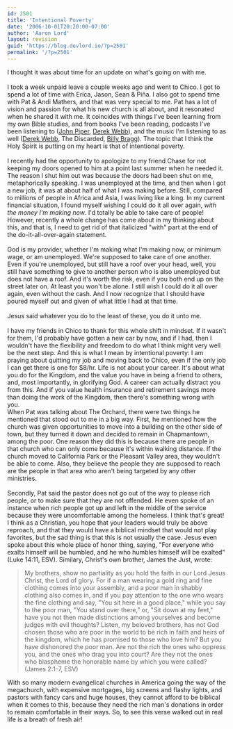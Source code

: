 ```yaml
---
id: 2501
title: 'Intentional Poverty'
date: '2006-10-01T20:20:00-07:00'
author: 'Aaron Lord'
layout: revision
guid: 'https://blog.devlord.io/?p=2501'
permalink: '/?p=2501'
---
```


I thought it was about time for an update on what's going on with me.<br /><br />I took a week unpaid leave a couple weeks ago and went to Chico.  I got to spend a lot of time with Erica, Jason, Sean &amp; Piña.  I also got to spend time with Pat &amp; Andi Mathers, and that was very special to me.  Pat has a lot of vision and passion for what his new church is all about, and it resonated when he shared it with me.  It coincides with things I've been learning from my own Bible studies, and from books I've been reading, podcasts I've been listening to (<a href="http://www.desiringgodradio.org/">John Piper</a>, <a href="http://phobos.apple.com/WebObjects/MZStore.woa/wa/viewPodcast?id=77799289&amp;s=143441&amp;i=5039381">Derek Webb</a>), and the music I'm listening to as well (<a href="http://www.freederekwebb.com/">Derek Webb</a>, The Discarded, <a href="http://www.billybragg.co.uk/">Billy Bragg</a>).  The topic that I think the Holy Spirit is putting on my heart is that of intentional poverty.<br /><br />I recently had the opportunity to apologize to my friend Chase for not keeping my doors opened to him at a point last summer when he needed it.  The reason I shut him out was because the doors had been shut on me, metaphorically speaking.  I was unemployed at the time, and then when I got a new job, it was at about half of what I was making before.  Still, compared to millions of people in Africa and Asia, I was living like a king.  In my current financial situation, I found myself wishing I could do it all over again, <i>with the money I'm making now</i>.  I'd totally be able to take care of people!  However, recently a whole change has come about in my thinking about this, and that is, I need to get rid of that italicized "with" part at the end of the do-it-all-over-again statement.<br /><br />God is my provider, whether I'm making what I'm making now, or minimum wage, or am unemployed.  We're supposed to take care of one another.  Even if you're unemployed, but still have a roof over your head, well, you still have something to give to another person who is also unemployed but does not have a roof.  And it's worth the risk, even if you both end up on the street later on.  At least you won't be alone.  I still wish I could do it all over again, even without the cash.  And I now recognize that I should have poured myself out and given of what little I had at that time.<br /><br />Jesus said whatever you do to the least of these, you do it unto me.<br /><br />I have my friends in Chico to thank for this whole shift in mindset.  If it wasn't for them, I'd probably have gotten a new car by now, and if I had, then I wouldn't have the flexibility and freedom to do what I think might very well be the next step.  And this is what I mean by intentional poverty: I am praying about quitting my job and moving back to Chico, even if the only job I can get there is one for $8/hr.  Life is not about your career.  It's about what you do for the Kingdom, and the value you have in being a friend to others, and, most importantly, in glorifying God.  A career can actually distract you from this.  And if you value health insurance and retirement savings more than doing the work of the Kingdom, then there's something wrong with you.<br />When Pat was talking about The Orchard, there were two things he mentioned that stood out to me in a big way.  First, he mentioned how the church was given opportunities to move into a building on the other side of town, but they turned it down and decided to remain in Chapmantown, among the poor.  One reason they did this is because there are people in that church who can only come because it's within walking distance.  If the church moved to California Park or the Pleasant Valley area, they wouldn't be able to come.  Also, they believe the people they are supposed to reach are the people in that area who aren't being targeted by any other ministries.<br /><br />Secondly, Pat said the pastor does not go out of the way to please rich people, or to make sure that they are not offended.  He even spoke of an instance when rich people got up and left in the middle of the service because they were uncomfortable among the homeless.  I think that's great!  I think as a Christian, you hope that your leaders would truly be above reproach, and that they would have a biblical mindset that would not play favorites, but the sad thing is that this is not usually the case.  Jesus even spoke about this whole place of honor thing, saying, "For everyone who exalts himself will be humbled, and he who humbles himself will be exalted" (Luke 14:11, ESV).  Similary, Christ's own brother, James the Just, wrote:<br /><blockquote>My brothers, show no partiality as you hold the faith in our Lord Jesus Christ, the Lord of glory. For if a man wearing a gold ring and fine clothing comes into your assembly, and a poor man in shabby clothing also comes in, and if you pay attention to the one who wears the fine clothing and say, "You sit here in a good place," while you say to the poor man, "You stand over there," or, "Sit down at my feet," have you not then made distinctions among yourselves and become judges with evil thoughts? Listen, my beloved brothers, has not God chosen those who are poor in the world to be rich in faith and heirs of the kingdom, which he has promised to those who love him? But you have dishonored the poor man. Are not the rich the ones who oppress you, and the ones who drag you into court? Are they not the ones who blaspheme the honorable name by which you were called? (James 2:1-7, ESV)</blockquote>With so many modern evangelical churches in America going the way of the megachurch, with expensive mortgages, big screens and flashy lights, and pastors with fancy cars and huge houses, they cannot afford to be biblical when it comes to this, because they need the rich man's donations in order to remain comfortable in their ways.  So, to see this verse walked out in real life is a breath of fresh air!<div class="blogger-post-footer"></div>